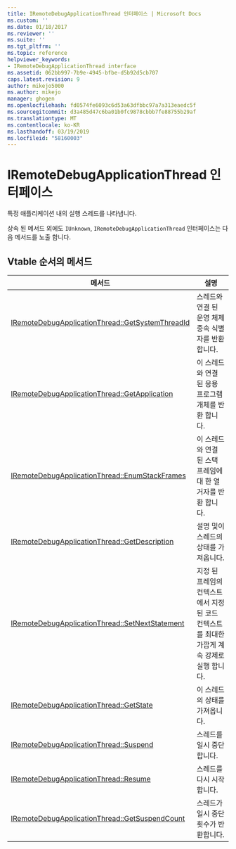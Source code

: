 ```yaml
---
title: IRemoteDebugApplicationThread 인터페이스 | Microsoft Docs
ms.custom: ''
ms.date: 01/18/2017
ms.reviewer: ''
ms.suite: ''
ms.tgt_pltfrm: ''
ms.topic: reference
helpviewer_keywords:
- IRemoteDebugApplicationThread interface
ms.assetid: 062bb997-7b9e-4945-bfbe-d5b92d5cb707
caps.latest.revision: 9
author: mikejo5000
ms.author: mikejo
manager: ghogen
ms.openlocfilehash: fd0574fe6093c6d53a63dfbbc97a7a313eaedc5f
ms.sourcegitcommit: d3a485d47c6ba01b0fc9878cbbb7fe88755b29af
ms.translationtype: MT
ms.contentlocale: ko-KR
ms.lasthandoff: 03/19/2019
ms.locfileid: "58160003"
---
```

# <a name="iremotedebugapplicationthread-interface"></a>IRemoteDebugApplicationThread 인터페이스
특정 애플리케이션 내의 실행 스레드를 나타냅니다.  
  
 상속 된 메서드 외에도 `IUnknown`, `IRemoteDebugApplicationThread` 인터페이스는 다음 메서드를 노출 합니다.  
  
## <a name="methods-in-vtable-order"></a>Vtable 순서의 메서드  
  
|메서드|설명|  
|------------|-----------------|  
|[IRemoteDebugApplicationThread::GetSystemThreadId](../../winscript/reference/iremotedebugapplicationthread-getsystemthreadid.md)|스레드와 연결 된 운영 체제 종속 식별자를 반환 합니다.|  
|[IRemoteDebugApplicationThread::GetApplication](../../winscript/reference/iremotedebugapplicationthread-getapplication.md)|이 스레드와 연결 된 응용 프로그램 개체를 반환 합니다.|  
|[IRemoteDebugApplicationThread::EnumStackFrames](../../winscript/reference/iremotedebugapplicationthread-enumstackframes.md)|이 스레드와 연결 된 스택 프레임에 대 한 열거자를 반환 합니다.|  
|[IRemoteDebugApplicationThread::GetDescription](../../winscript/reference/iremotedebugapplicationthread-getdescription.md)|설명 및이 스레드의 상태를 가져옵니다.|  
|[IRemoteDebugApplicationThread::SetNextStatement](../../winscript/reference/iremotedebugapplicationthread-setnextstatement.md)|지정 된 프레임의 컨텍스트에서 지정 된 코드 컨텍스트를 최대한 가깝게 계속 강제로 실행 합니다.|  
|[IRemoteDebugApplicationThread::GetState](../../winscript/reference/iremotedebugapplicationthread-getstate.md)|이 스레드의 상태를 가져옵니다.|  
|[IRemoteDebugApplicationThread::Suspend](../../winscript/reference/iremotedebugapplicationthread-suspend.md)|스레드를 일시 중단 합니다.|  
|[IRemoteDebugApplicationThread::Resume](../../winscript/reference/iremotedebugapplicationthread-resume.md)|스레드를 다시 시작합니다.|  
|[IRemoteDebugApplicationThread::GetSuspendCount](../../winscript/reference/iremotedebugapplicationthread-getsuspendcount.md)|스레드가 일시 중단 횟수가 반환합니다.|